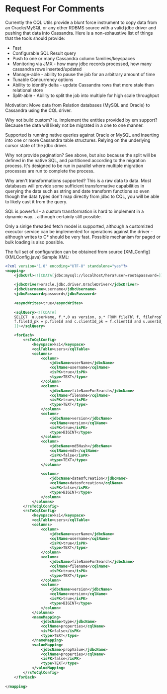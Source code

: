 # Request For Comments

Currently the CQL Utils provide a blunt force instrument to copy data from an Oracle/MySQL or any other RDBMS source with a valid jdbc driver and pushing that data into Cassandra.
Here is a non-exhaustive list of things that the tools should provide:

- Fast
- Configurable SQL Result query
- Push to one or many Cassandra column families/keyspaces
- Monitoring via JMX - how many jdbc records processed, how many cassandra rows inserted/updated
- Manage-able - ability to pause the job for an arbitrary amount of time
- Tunable Concurrency options
- Ability to identify delta - update Cassandra rows that more stale than relational store
- Split-able - Ability to split the job into multiple for high scale throughput

Motivation:
Move data from Relation databases (MySQL and Oracle) to Cassandra using the CQL driver.

Why not build custom?  Ie. implement the entities provided by em support?
Because the data will likely not be migrated in a one to one manner.

Supported is running native queries against Oracle or MySQL and inserting into one or more Cassandra table structures.
Relying on the underlying cursor state of the jdbc driver.

Why not provide pagination? See above, but also because the split will be defined in the native SQL, and partitioned
according to the migration process.
It's designed to be run in parallel where multiple migration processes are run to complete the 
process.

Why aren't transformations supported?  This is a raw data to data.  Most databases will provide
some sufficient transformative capabilities in querying the data such as string and date transform functions so 
even though the data types don't map directly from jdbc to CQL, you will be able to likely cast it from the query.
 
SQL is powerful - a custom transformation is hard to implement in a dynamic way... although certainly
still possible.

Only a sinlge threaded fetch model is supported, although a customized executor service can be implemented 
for operations against the driver - although writes to C* should be very fast.
Possible mechanism for paged or bulk loading is also possible.

The full set of configuration can be obtained from source [XMLConfig] (XMLConfig.java)
Sample XML:

```xml
<?xml version="1.0" encoding="UTF-8" standalone="yes"?>
<mapping>
	<jdbcUrl><![CDATA[jdbc:mysql://localhost/hera?user=root&password=]]></jdbcUrl>
	
	<jdbcDriver>oracle.jdbc.driver.OracleDriver</jdbcDriver>
	<jdbcUsername>username</jdbcUsername>
	<jdbcPassword>password</jdbcPassword>
	
	<asyncWrites>true</asyncWrites>
	
	<sqlQuery><![CDATA[
	SELECT  u.userName, f.*,0 as version, p.* FROM fileTbl f, filePropTbl p,userTbl u, clientTbl c where 
	f.fileId_pk = p.fileId and c.clientId_pk = f.clientId and u.userId_pk = c.userId 
	]]></sqlQuery>

	<forEach>
		<rsToCqlConfig>
		    <keyspace>ks1</keyspace>
			<cqlTable>users</cqlTable>
			<columns>
				<column>
					<jdbcName>userName</jdbcName>
					<cqlName>username</cqlName>
					<isPK>true</isPK>
					<type>TEXT</type>
				</column>
				<column>
					<jdbcName>fileNameForSearch</jdbcName>
					<cqlName>filename</cqlName>
					<isPK>true</isPK>
					<type>TEXT</type>
				</column>
				<column>
					<jdbcName>version</jdbcName>
					<cqlName>version</cqlName>
					<isPK>true</isPK>
					<type>BIGINT</type>
				</column>
				<column>
					<jdbcName>md5Hash</jdbcName>
					<cqlName>md5</cqlName>
					<isPK>false</isPK>
					<type>TEXT</type>
				</column>
				
				<column>
					<jdbcName>dateOfCreation</jdbcName>
					<cqlName>dateofcreation</cqlName>
					<isPK>false</isPK>
					<type>BIGINT</type>
				</column>
			</columns>
		</rsToCqlConfig>
		<rsToCqlConfig>
			<keyspace>ks1</keyspace>
			<cqlTable>users</cqlTable>
			<columns>
				<column>
					<jdbcName>userName</jdbcName>
					<cqlName>username</cqlName>
					<isPK>true</isPK>
					<type>TEXT</type>
				</column>
				<column>
					<jdbcName>fileNameForSearch</jdbcName>
					<cqlName>filename</cqlName>
					<isPK>true</isPK>
					<type>TEXT</type>
				</column>
				<column>
					<jdbcName>version</jdbcName>
					<cqlName>version</cqlName>
					<isPK>true</isPK>
					<type>BIGINT</type>
				</column>
			</columns>
			<nameMapping>
				<jdbcName>type</jdbcName>
				<cqlName>properties</cqlName>
				<isPK>false</isPK>
				<type>TEXT</type>
			</nameMapping>
			<valueMapping>
				<jdbcName>propValue</jdbcName>
				<cqlName>properties</cqlName>
				<isPK>false</isPK>
				<type>TEXT</type>
			</valueMapping>
		</rsToCqlConfig>
	</forEach>
	
</mapping>
```
